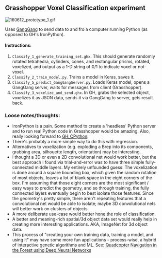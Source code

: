 ## Grasshopper Voxel Classification experiment

![160612_prototype_1.gif](https://github.com/dantaeyoung/glug/blob/master/voxel_classify/MEDIA/160612_prototype_1.gif)

Uses [GangGang](https://github.com/dantaeyoung/GangGang/) to send data to and fro a computer running Python (as opposed to GH's IronPython).

#### Instructions:

1. `Classify_1_generate_training_set.ghx`. This should generate randomly rotated tetrahedra, cylinders, cones, and rectangular prisms, rotated, voxelized, and output as a 1-D string of 0/1 to indicate voxel or not-voxel.
2. `Classify_2_train_model.py`. Trains a model in Keras, saves it.
3. `Classify_5_predict_GangGangServer.py`. Loads Keras model, opens a GangGang server, waits for messages from client (Grasshopper).
4. `Classify_3_voxelize_and_send.ghx`. In GH, grabs the selected object, voxelizes it as JSON data, sends it via GangGang to server, gets result back.

### Loose notes/thoughts:

- IronPython is a pain. Some method to create a 'headless' Python server and to run real Python code in Grasshopper would be amazing. Also, really looking forward to [GH_CPython](https://github.com/MahmoudAbdelRahman/GH_CPython).
- There's probably a more simple way to do this with regression.
- Alternatives to voxelization (e.g. exploding a Brep into its components, grabbing area, silhouette length, orientation) may be interesting.
- I thought a 3D or even a 2D convolutional net would work better, but the best approach I found via trial-and-error was to have three simple fully-connected middle layers. My entirely unfounded guess: The voxelization is done around a square bounding box, which given the random rotation of most objects, leaves a lot of blank space in the eight corners of the box. I'm assuming that those eight corners are the most significant / easy ways to predict the geometry, and so through training, the fully connected layers eventually begin to best isolate those features. Since the geometry's pretty simple, there aren't repeating features that a convolutional net would be able to isolate; maybe 3D convolutional nets will better work on clusters of objects.
- A more deliberate use-case would better hone the role of classification.
- A better and meaning-rich spatial/3d object data set would really help in creating more interesting applications. AKA, ImageNet for 3d object data.
- This process of "creating your own training data, training a model, and using it" may have some more fun applications - process-wise, a hybrid of interactive genetic algorithms and ML. See: [Quadcopter Navigation in the Forest using Deep Neural Networks](https://youtu.be/umRdt3zGgpU?t=1m40s)

